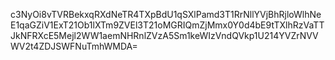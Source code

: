 c3NyOi8vTVRBekxqRXdNeTR4TXpBdU1qSXlPamd3T1RrNllYVjBhRjloWlhNeE1qaGZiV1ExT21Ob1lXTm9ZVEl3T21oMGRIQmZjMmx0Y0d4bE9tTXlhRzVaTTJkNFRXcE5Mejl2WW1aemNHRnlZVzA5Sm1keWIzVndQVkp1U214YVZrNVVWV2t4ZDJSWFNuTmhWMDA=
